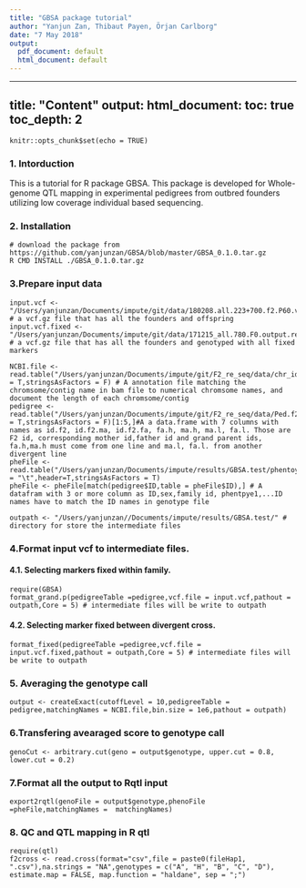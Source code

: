```yaml
---
title: "GBSA package tutorial"
author: "Yanjun Zan, Thibaut Payen, Örjan Carlborg"
date: "7 May 2018"
output:
  pdf_document: default
  html_document: default
---
```

  
---
title: "Content"
output:
  html_document:
    toc: true
    toc_depth: 2
---


```{r setup, include=FALSE}
knitr::opts_chunk$set(echo = TRUE)
```


### 1. Intorduction

This is a tutorial for R package GBSA. This package is developed for Whole-genome QTL mapping in experimental pedigrees from outbred founders utilizing low coverage individual based sequencing.

### 2. Installation 
```{bash eval=FALSE}
# download the package from https://github.com/yanjunzan/GBSA/blob/master/GBSA_0.1.0.tar.gz
R CMD INSTALL ./GBSA_0.1.0.tar.gz
```
### 3.Prepare input data
```{r eval=FALSE}
input.vcf <- "/Users/yanjunzan/Documents/impute/git/data/180208.all.223+700.f2.P60.vcf.gz" # a vcf.gz file that has all the founders and offspring
input.vcf.fixed <- "/Users/yanjunzan/Documents/impute/git/data/171215_all.780.F0.output.recode.vcf.gz" # a vcf.gz file that has all the founders and genotyped with all fixed markers

NCBI.file <- read.table("/Users/yanjunzan/Documents/impute/git/F2_re_seq/data/chr_id.match.txt",sep="\t",header = T,stringsAsFactors = F) # A annotation file matching the chromsome/contig name in bam file to numerical chromsome names, and document the length of each chromsome/contig
pedigree <- read.table("/Users/yanjunzan/Documents/impute/git/F2_re_seq/data/Ped.f2.f2.f0.txt",sep="\t",header = T,stringsAsFactors = F)[1:5,]#A a data.frame with 7 columns with names as id.f2, id.f2.ma, id.f2.fa, fa.h, ma.h, ma.l, fa.l. Those are F2 id, corresponding mother id,father id and grand parent ids, fa.h,ma.h must come from one line and ma.l, fa.l. from another divergent line
pheFile <- read.table("/Users/yanjunzan/Documents/impute/results/GBSA.test/phentoype.fam.sex.txt",sep = "\t",header=T,stringsAsFactors = T)
pheFile <- pheFile[match(pedigree$ID,table = pheFile$ID),] # A datafram with 3 or more column as ID,sex,family id, phentpye1,...ID names have to match the ID names in genotype file

outpath <- "/Users/yanjunzan//Documents/impute/results/GBSA.test/" # directory for store the intermediate files
```
  
### 4.Format input vcf to intermediate files. 
  
#### 4.1. Selecting markers fixed within family.
  
```{r eval=FALSE}
require(GBSA)
format_grand.p(pedigreeTable =pedigree,vcf.file = input.vcf,pathout = outpath,Core = 5) # intermediate files will be write to outpath
```
  
#### 4.2. Selecting marker fixed between divergent cross.
```{r eval=FALSE}
format_fixed(pedigreeTable =pedigree,vcf.file = input.vcf.fixed,pathout = outpath,Core = 5) # intermediate files will be write to outpath

```
  
### 5. Averaging the genotype call
```{r eval=FALSE}
output <- createExact(cutoffLevel = 10,pedigreeTable = pedigree,matchingNames = NCBI.file,bin.size = 1e6,pathout = outpath)
```
  
### 6.Transfering avearaged score to genotype call
```{r eval=FALSE}
genoCut <- arbitrary.cut(geno = output$genotype, upper.cut = 0.8, lower.cut = 0.2)
```
  
### 7.Format all the output to  Rqtl input
  
```{r eval=FALSE}
export2rqtl(genoFile = output$genotype,phenoFile =pheFile,matchingNames =  matchingNames)
```
### 8. QC and QTL mapping in R qtl
```{r eval=FALSE}
require(qtl)
f2cross <- read.cross(format="csv",file = paste0(fileHap1,  ".csv"),na.strings = "NA",genotypes = c("A", "H", "B", "C", "D"), estimate.map = FALSE, map.function = "haldane", sep = ";")
```
